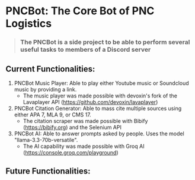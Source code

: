 # PNCBot: The Core Bot of PNC Logistics
> ### The PNCBot is a side project to be able to perform several useful tasks to members of a Discord server
## Current Functionalities:
1. PNCBot Music Player: Able to play either Youtube music or Soundcloud music by providing a link.
   - The music player was made possible with devoxin's fork of the Lavaplayer API (https://github.com/devoxin/lavaplayer)
2. PNCBot Citation Generator: Able to mass cite multiple sources using either APA 7, MLA 9, or CMS 17.
   - The citation scraper was made possible with Bibify (https://bibify.org) and the Selenium API
2. PNCBot AI: Able to answer prompts asked by people. Uses the model "llama-3.3-70b-versatile".
   - The AI capability was made possible with Groq AI (https://console.groq.com/playground)
## Future Functionalities:

